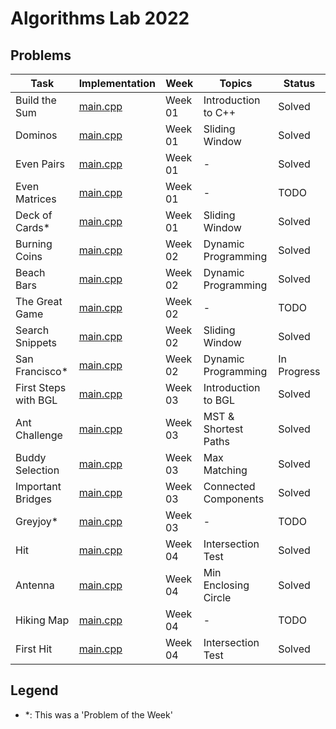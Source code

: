 # Algorithms Lab 2022

## Problems

| Task                 | Implementation                                       | Week    | Topics               | Status      |
|----------------------|------------------------------------------------------|---------|----------------------|-------------|
| Build the Sum        | [main.cpp](week01/build_the_sum/src/main.cpp)        | Week 01 | Introduction to C++  | Solved      |
| Dominos              | [main.cpp](week01/dominos/src/main.cpp)              | Week 01 | Sliding Window       | Solved      |
| Even Pairs           | [main.cpp](week01/even_pairs/src/main.cpp)           | Week 01 | -                    | Solved      |
| Even Matrices        | [main.cpp](week01/even_matrices/src/main.cpp)        | Week 01 | -                    | TODO        |
| Deck of Cards*       | [main.cpp](week01/pow_deck_of_cards/src/main.cpp)    | Week 01 | Sliding Window       | Solved      |
| Burning Coins        | [main.cpp](week02/burning_coins/src/main.cpp)        | Week 02 | Dynamic Programming  | Solved      |
| Beach Bars           | [main.cpp](week02/beach_bars/src/main.cpp)           | Week 02 | Dynamic Programming  | Solved      |
| The Great Game       | [main.cpp](week02/the_great_game/src/main.cpp)       | Week 02 | -                    | TODO        |
| Search Snippets      | [main.cpp](week02/search_snippets/src/main.cpp)      | Week 02 | Sliding Window       | Solved      |
| San Francisco*       | [main.cpp](week02/pow_san_francisco/src/main.cpp)    | Week 02 | Dynamic Programming  | In Progress |
| First Steps with BGL | [main.cpp](week03/first_steps_with_bgl/src/main.cpp) | Week 03 | Introduction to BGL  | Solved      |
| Ant Challenge        | [main.cpp](week03/ant_challenge/src/main.cpp)        | Week 03 | MST & Shortest Paths | Solved      |
| Buddy Selection      | [main.cpp](week03/buddy_selection/src/main.cpp)      | Week 03 | Max Matching         | Solved      |
| Important Bridges    | [main.cpp](week03/important_bridges/src/main.cpp)    | Week 03 | Connected Components | Solved      |
| Greyjoy*             | [main.cpp](week03/greyjoy/src/main.cpp)              | Week 03 | -                    | TODO        |
| Hit                  | [main.cpp](week04/hit/src/main.cpp)                  | Week 04 | Intersection Test    | Solved      |
| Antenna              | [main.cpp](week04/antenna/src/main.cpp)              | Week 04 | Min Enclosing Circle | Solved      |
| Hiking Map           | [main.cpp](week04/hiking_map/src/main.cpp)           | Week 04 | -                    | TODO        |
| First Hit            | [main.cpp](week04/first_hit/src/main.cpp)            | Week 04 | Intersection Test    | Solved      |

## Legend
- *: This was a 'Problem of the Week'